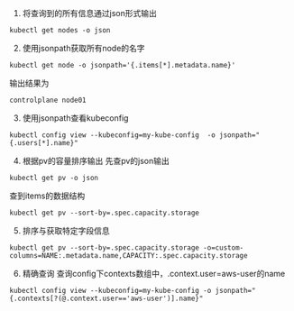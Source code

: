1. 将查询到的所有信息通过json形式输出
```
kubectl get nodes -o json
```

2. 使用jsonpath获取所有node的名字
```
kubectl get node -o jsonpath='{.items[*].metadata.name}'
```
输出结果为
```
controlplane node01
```

3. 使用jsonpath查看kubeconfig
```
kubectl config view --kubeconfig=my-kube-config  -o jsonpath="{.users[*].name}"
```

4. 根据pv的容量排序输出
先查pv的json输出
```
kubectl get pv -o json
```
查到items的数据结构
```
kubectl get pv --sort-by=.spec.capacity.storage
```

5. 排序与获取特定字段信息
```
kubectl get pv --sort-by=.spec.capacity.storage -o=custom-columns=NAME:.metadata.name,CAPACITY:.spec.capacity.storage
```

6. 精确查询
查询config下contexts数组中，.context.user=aws-user的name
```
kubectl config view --kubeconfig=my-kube-config -o jsonpath="{.contexts[?(@.context.user=='aws-user')].name}"
```